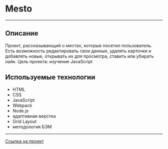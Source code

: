 # Mesto
---
## Описание
Проект, рассказывающий о местах, которые посетил пользователь. Есть возможность редактировать свои данные, удалять карточки и добавлять новые, открывать их для просмотра, ставить или убирать лайк.
Цель проекта: изучение JavaScript

## Используемые технологии
- HTML
- CSS
- JavaScript
- Webpack
- Node.js
- адаптивная верстка
- Grid Layout
- методология БЭМ

---
[Ссылка на проект](https://nekitcudder.github.io/mesto/)
